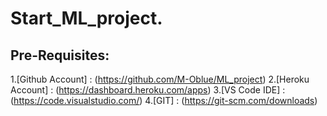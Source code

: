 # Start_ML_project.
## Pre-Requisites:

1.[Github Account] : (https://github.com/M-Oblue/ML_project)
2.[Heroku Account] : (https://dashboard.heroku.com/apps)
3.[VS Code IDE] : (https://code.visualstudio.com/)
4.[GIT] : (https://git-scm.com/downloads)
